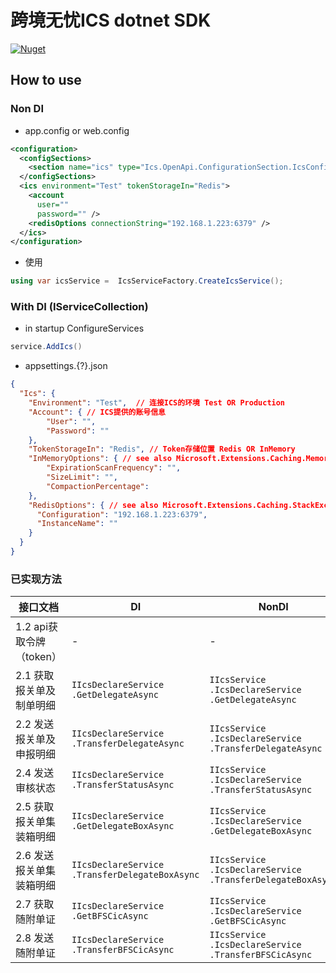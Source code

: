 # 跨境无忧ICS dotnet SDK
[![Nuget](https://img.shields.io/nuget/v/ics-dotnet-sdk)](https://www.nuget.org/packages/ics-dotnet-sdk/)

## How to use

### Non DI
- app.config or web.config
```xml
<configuration>
  <configSections>
    <section name="ics" type="Ics.OpenApi.ConfigurationSection.IcsConfigurationSection, Ics.OpenApi"/>
  </configSections>
  <ics environment="Test" tokenStorageIn="Redis">
    <account
      user=""
      password="" />
    <redisOptions connectionString="192.168.1.223:6379" />
  </ics>
</configuration>
```

- 使用
```csharp
using var icsService =  IcsServiceFactory.CreateIcsService();
```

### With DI (IServiceCollection)
- in startup ConfigureServices
```csharp
service.AddIcs()
```
- appsettings.{?}.json
```json
{
  "Ics": {
    "Environment": "Test",  // 连接ICS的环境 Test OR Production
    "Account": { // ICS提供的账号信息
        "User": "",
        "Password": ""
    },
    "TokenStorageIn": "Redis", // Token存储位置 Redis OR InMemory
    "InMemoryOptions": { // see also Microsoft.Extensions.Caching.Memory.MemoryCacheOptions
        "ExpirationScanFrequency": "",
        "SizeLimit": "",
        "CompactionPercentage": 
    },
    "RedisOptions": { // see also Microsoft.Extensions.Caching.StackExchangeRedis.RedisCacheOptions
      "Configuration": "192.168.1.223:6379",
      "InstanceName": ""
    }
  }
}
```


### 已实现方法
|接口文档|DI|NonDI|实现版本|
|-|-|-|-|
|1.2 api获取令牌（token）|-|-|1.10.28-dev.1|
|2.1 获取报关单及制单明细|`IIcsDeclareService`<br />`.GetDelegateAsync`|`IIcsService`<br />`.IcsDeclareService`<br />`.GetDelegateAsync`|1.10.28-dev.1|
|2.2 发送报关单及申报明细|`IIcsDeclareService`<br />`.TransferDelegateAsync`|`IIcsService`<br />`.IcsDeclareService`<br />`.TransferDelegateAsync`|1.10.28-dev.2|
|2.4 发送审核状态|`IIcsDeclareService`<br />`.TransferStatusAsync`|`IIcsService`<br />`.IcsDeclareService`<br />`.TransferStatusAsync`|1.10.28-dev.2|
|2.5 获取报关单集装箱明细|`IIcsDeclareService`<br />`.GetDelegateBoxAsync`|`IIcsService`<br />`.IcsDeclareService`<br />`.GetDelegateBoxAsync`|1.10.28-dev.2|
|2.6 发送报关单集装箱明细|`IIcsDeclareService`<br />`.TransferDelegateBoxAsync`|`IIcsService`<br />`.IcsDeclareService`<br />`.TransferDelegateBoxAsync`|1.10.28-dev.2|
|2.7 获取随附单证|`IIcsDeclareService`<br />`.GetBFSCicAsync`|`IIcsService`<br />`.IcsDeclareService`<br />`.GetBFSCicAsync`|1.10.28-dev.2|
|2.8 发送随附单证|`IIcsDeclareService`<br />`.TransferBFSCicAsync`|`IIcsService`<br />`.IcsDeclareService`<br />`.TransferBFSCicAsync`|1.10.28-dev.2|
